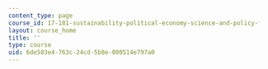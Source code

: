 ```yaml
---
content_type: page
course_id: 17-181-sustainability-political-economy-science-and-policy-fall-2016
layout: course_home
title: ''
type: course
uid: 6de583e4-763c-24cd-5b8e-000514e797a0
---
```

